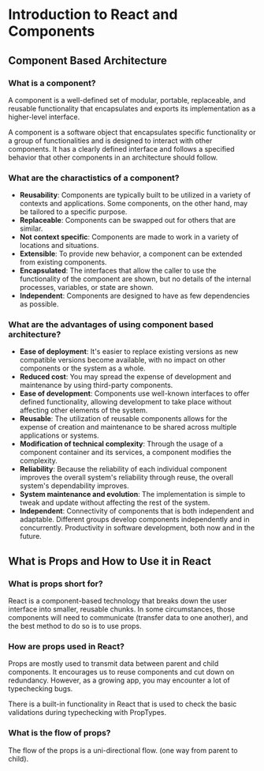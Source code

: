 # Introduction to React and Components

## Component Based Architecture

### What is a component?

A component is a well-defined set of modular, portable, replaceable, and reusable functionality that encapsulates and exports its implementation as a higher-level interface.

A component is a software object that encapsulates specific functionality or a group of functionalities and is designed to interact with other components. It has a clearly defined interface and follows a specified behavior that other components in an architecture should follow.

### What are the charactistics of a component?

* **Reusability**: Components are typically built to be utilized in a variety of contexts and applications. Some components, on the other hand, may be tailored to a specific purpose.
* **Replaceable**: Components can be swapped out for others that are similar.
* **Not context specific**: Components are made to work in a variety of locations and situations.
* **Extensible**: To provide new behavior, a component can be extended from existing components.
* **Encapsulated**: The interfaces that allow the caller to use the functionality of the component are shown, but no details of the internal processes, variables, or state are shown.
* **Independent**: Components are designed to have as few dependencies as possible.

### What are the advantages of using component based architecture?

* **Ease of deployment**: It's easier to replace existing versions as new compatible versions become available, with no impact on other components or the system as a whole.
* **Reduced cost**: You may spread the expense of development and maintenance by using third-party components.
* **Ease of development**: Components use well-known interfaces to offer defined functionality, allowing development to take place without affecting other elements of the system.
* **Reusable**: The utilization of reusable components allows for the expense of creation and maintenance to be shared across multiple applications or systems.
* **Modification of technical complexity**: Through the usage of a component container and its services, a component modifies the complexity.
* **Reliability**: Because the reliability of each individual component improves the overall system's reliability through reuse, the overall system's dependability improves.
* **System maintenance and evolution**: The implementation is simple to tweak and update without affecting the rest of the system.
* **Independent**: Connectivity of components that is both independent and adaptable. Different groups develop components independently and in concurrently. Productivity in software development, both now and in the future.

## What is Props and How to Use it in React

### What is props short for?

React is a component-based technology that breaks down the user interface into smaller, reusable chunks. In some circumstances, those components will need to communicate (transfer data to one another), and the best method to do so is to use props.

### How are props used in React?

Props are mostly used to transmit data between parent and child components. It encourages us to reuse components and cut down on redundancy. However, as a growing app, you may encounter a lot of typechecking bugs.

There is a built-in functionality in React that is used to check the basic validations during typechecking with PropTypes.

### What is the flow of props?

The flow of the props is a uni-directional flow. (one way from parent to child).
